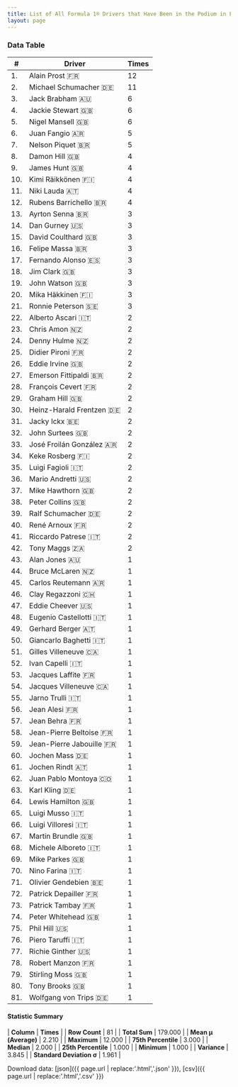 ```yaml
---
title: List of All Formula 1® Drivers that Have Been in the Podium in France by Number of Times
layout: page
---
```


<canvas id="chart" width="400" height="180"></canvas>
<script>
var data = {
    "datasets": [
        {
            "backgroundColor": [
                "#9C8E8D",
                "#9C8E8D",
                "#9C8E8D",
                "#9C8E8D",
                "#9C8E8D",
                "#9C8E8D",
                "#9C8E8D",
                "#9C8E8D",
                "#9C8E8D",
                "#9C8E8D",
                "#9C8E8D",
                "#9C8E8D",
                "#9C8E8D",
                "#9C8E8D",
                "#9C8E8D",
                "#9C8E8D",
                "#9C8E8D",
                "#9C8E8D",
                "#9C8E8D",
                "#9C8E8D",
                "#9C8E8D",
                "#9C8E8D",
                "#9C8E8D",
                "#9C8E8D",
                "#9C8E8D",
                "#9C8E8D",
                "#9C8E8D",
                "#9C8E8D",
                "#9C8E8D",
                "#9C8E8D",
                "#9C8E8D",
                "#9C8E8D",
                "#9C8E8D",
                "#9C8E8D",
                "#9C8E8D",
                "#9C8E8D",
                "#9C8E8D",
                "#9C8E8D",
                "#9C8E8D",
                "#9C8E8D",
                "#9C8E8D",
                "#9C8E8D",
                "#9C8E8D",
                "#9C8E8D",
                "#9C8E8D",
                "#9C8E8D",
                "#9C8E8D",
                "#9C8E8D",
                "#9C8E8D",
                "#9C8E8D",
                "#9C8E8D",
                "#9C8E8D",
                "#9C8E8D",
                "#9C8E8D",
                "#9C8E8D",
                "#9C8E8D",
                "#9C8E8D",
                "#9C8E8D",
                "#9C8E8D",
                "#9C8E8D",
                "#9C8E8D",
                "#9C8E8D",
                "#9C8E8D",
                "#9C8E8D",
                "#9C8E8D",
                "#9C8E8D",
                "#9C8E8D",
                "#9C8E8D",
                "#9C8E8D",
                "#9C8E8D",
                "#9C8E8D",
                "#9C8E8D",
                "#9C8E8D",
                "#9C8E8D",
                "#9C8E8D",
                "#9C8E8D",
                "#9C8E8D",
                "#9C8E8D",
                "#9C8E8D",
                "#9C8E8D",
                "#9C8E8D"
            ],
            "borderColor": [
                "#1D181E",
                "#1D181E",
                "#1D181E",
                "#1D181E",
                "#1D181E",
                "#1D181E",
                "#1D181E",
                "#1D181E",
                "#1D181E",
                "#1D181E",
                "#1D181E",
                "#1D181E",
                "#1D181E",
                "#1D181E",
                "#1D181E",
                "#1D181E",
                "#1D181E",
                "#1D181E",
                "#1D181E",
                "#1D181E",
                "#1D181E",
                "#1D181E",
                "#1D181E",
                "#1D181E",
                "#1D181E",
                "#1D181E",
                "#1D181E",
                "#1D181E",
                "#1D181E",
                "#1D181E",
                "#1D181E",
                "#1D181E",
                "#1D181E",
                "#1D181E",
                "#1D181E",
                "#1D181E",
                "#1D181E",
                "#1D181E",
                "#1D181E",
                "#1D181E",
                "#1D181E",
                "#1D181E",
                "#1D181E",
                "#1D181E",
                "#1D181E",
                "#1D181E",
                "#1D181E",
                "#1D181E",
                "#1D181E",
                "#1D181E",
                "#1D181E",
                "#1D181E",
                "#1D181E",
                "#1D181E",
                "#1D181E",
                "#1D181E",
                "#1D181E",
                "#1D181E",
                "#1D181E",
                "#1D181E",
                "#1D181E",
                "#1D181E",
                "#1D181E",
                "#1D181E",
                "#1D181E",
                "#1D181E",
                "#1D181E",
                "#1D181E",
                "#1D181E",
                "#1D181E",
                "#1D181E",
                "#1D181E",
                "#1D181E",
                "#1D181E",
                "#1D181E",
                "#1D181E",
                "#1D181E",
                "#1D181E",
                "#1D181E",
                "#1D181E",
                "#1D181E"
            ],
            "borderWidth": 1,
            "data": [
                12.0,
                11.0,
                6.0,
                6.0,
                6.0,
                5.0,
                5.0,
                4.0,
                4.0,
                4.0,
                4.0,
                4.0,
                3.0,
                3.0,
                3.0,
                3.0,
                3.0,
                3.0,
                3.0,
                3.0,
                3.0,
                2.0,
                2.0,
                2.0,
                2.0,
                2.0,
                2.0,
                2.0,
                2.0,
                2.0,
                2.0,
                2.0,
                2.0,
                2.0,
                2.0,
                2.0,
                2.0,
                2.0,
                2.0,
                2.0,
                2.0,
                2.0,
                1.0,
                1.0,
                1.0,
                1.0,
                1.0,
                1.0,
                1.0,
                1.0,
                1.0,
                1.0,
                1.0,
                1.0,
                1.0,
                1.0,
                1.0,
                1.0,
                1.0,
                1.0,
                1.0,
                1.0,
                1.0,
                1.0,
                1.0,
                1.0,
                1.0,
                1.0,
                1.0,
                1.0,
                1.0,
                1.0,
                1.0,
                1.0,
                1.0,
                1.0,
                1.0,
                1.0,
                1.0,
                1.0,
                1.0
            ],
            "label": "Times"
        }
    ],
    "labels": [
        "Alain Prost",
        "Michael Schumacher",
        "Jack Brabham",
        "Jackie Stewart",
        "Nigel Mansell",
        "Juan Fangio",
        "Nelson Piquet",
        "Damon Hill",
        "James Hunt",
        "Kimi Räikkönen",
        "Niki Lauda",
        "Rubens Barrichello",
        "Ayrton Senna",
        "Dan Gurney",
        "David Coulthard",
        "Felipe Massa",
        "Fernando Alonso",
        "Jim Clark",
        "John Watson",
        "Mika Häkkinen",
        "Ronnie Peterson",
        "Alberto Ascari",
        "Chris Amon",
        "Denny Hulme",
        "Didier Pironi",
        "Eddie Irvine",
        "Emerson Fittipaldi",
        "François Cevert",
        "Graham Hill",
        "Heinz-Harald Frentzen",
        "Jacky Ickx",
        "John Surtees",
        "José Froilán González",
        "Keke Rosberg",
        "Luigi Fagioli",
        "Mario Andretti",
        "Mike Hawthorn",
        "Peter Collins",
        "Ralf Schumacher",
        "René Arnoux",
        "Riccardo Patrese",
        "Tony Maggs",
        "Alan Jones",
        "Bruce McLaren",
        "Carlos Reutemann",
        "Clay Regazzoni",
        "Eddie Cheever",
        "Eugenio Castellotti",
        "Gerhard Berger",
        "Giancarlo Baghetti",
        "Gilles Villeneuve",
        "Ivan Capelli",
        "Jacques Laffite",
        "Jacques Villeneuve",
        "Jarno Trulli",
        "Jean Alesi",
        "Jean Behra",
        "Jean-Pierre Beltoise",
        "Jean-Pierre Jabouille",
        "Jochen Mass",
        "Jochen Rindt",
        "Juan Pablo Montoya",
        "Karl Kling",
        "Lewis Hamilton",
        "Luigi Musso",
        "Luigi Villoresi",
        "Martin Brundle",
        "Michele Alboreto",
        "Mike Parkes",
        "Nino Farina",
        "Olivier Gendebien",
        "Patrick Depailler",
        "Patrick Tambay",
        "Peter Whitehead",
        "Phil Hill",
        "Piero Taruffi",
        "Richie Ginther",
        "Robert Manzon",
        "Stirling Moss",
        "Tony Brooks",
        "Wolfgang von Trips"
    ]
};
var options = {
  legend: {
    display: false
  },
  scales: {
    xAxes: [{
      ticks: {
        beginAtZero: true,
        maxRotation: 180,
        display: window.innerWidth > 800
      }
    }],
    yAxes: [{
      ticks: {
        beginAtZero: true
      }
    }]
  },
  onResize: function(chart, size) {
    chart.options.scales.xAxes[0].ticks.display = size.width > 800;
  }
};
var chart = new Chart("chart", {
    data: data,
    type: 'bar',
    options: options
});
</script>



### Data Table

| # | Driver | Times |
|--|--|--|
| 1. | Alain Prost 🇫🇷 | 12 |
| 2. | Michael Schumacher 🇩🇪 | 11 |
| 3. | Jack Brabham 🇦🇺 | 6 |
| 4. | Jackie Stewart 🇬🇧 | 6 |
| 5. | Nigel Mansell 🇬🇧 | 6 |
| 6. | Juan Fangio 🇦🇷 | 5 |
| 7. | Nelson Piquet 🇧🇷 | 5 |
| 8. | Damon Hill 🇬🇧 | 4 |
| 9. | James Hunt 🇬🇧 | 4 |
| 10. | Kimi Räikkönen 🇫🇮 | 4 |
| 11. | Niki Lauda 🇦🇹 | 4 |
| 12. | Rubens Barrichello 🇧🇷 | 4 |
| 13. | Ayrton Senna 🇧🇷 | 3 |
| 14. | Dan Gurney 🇺🇸 | 3 |
| 15. | David Coulthard 🇬🇧 | 3 |
| 16. | Felipe Massa 🇧🇷 | 3 |
| 17. | Fernando Alonso 🇪🇸 | 3 |
| 18. | Jim Clark 🇬🇧 | 3 |
| 19. | John Watson 🇬🇧 | 3 |
| 20. | Mika Häkkinen 🇫🇮 | 3 |
| 21. | Ronnie Peterson 🇸🇪 | 3 |
| 22. | Alberto Ascari 🇮🇹 | 2 |
| 23. | Chris Amon 🇳🇿 | 2 |
| 24. | Denny Hulme 🇳🇿 | 2 |
| 25. | Didier Pironi 🇫🇷 | 2 |
| 26. | Eddie Irvine 🇬🇧 | 2 |
| 27. | Emerson Fittipaldi 🇧🇷 | 2 |
| 28. | François Cevert 🇫🇷 | 2 |
| 29. | Graham Hill 🇬🇧 | 2 |
| 30. | Heinz-Harald Frentzen 🇩🇪 | 2 |
| 31. | Jacky Ickx 🇧🇪 | 2 |
| 32. | John Surtees 🇬🇧 | 2 |
| 33. | José Froilán González 🇦🇷 | 2 |
| 34. | Keke Rosberg 🇫🇮 | 2 |
| 35. | Luigi Fagioli 🇮🇹 | 2 |
| 36. | Mario Andretti 🇺🇸 | 2 |
| 37. | Mike Hawthorn 🇬🇧 | 2 |
| 38. | Peter Collins 🇬🇧 | 2 |
| 39. | Ralf Schumacher 🇩🇪 | 2 |
| 40. | René Arnoux 🇫🇷 | 2 |
| 41. | Riccardo Patrese 🇮🇹 | 2 |
| 42. | Tony Maggs 🇿🇦 | 2 |
| 43. | Alan Jones 🇦🇺 | 1 |
| 44. | Bruce McLaren 🇳🇿 | 1 |
| 45. | Carlos Reutemann 🇦🇷 | 1 |
| 46. | Clay Regazzoni 🇨🇭 | 1 |
| 47. | Eddie Cheever 🇺🇸 | 1 |
| 48. | Eugenio Castellotti 🇮🇹 | 1 |
| 49. | Gerhard Berger 🇦🇹 | 1 |
| 50. | Giancarlo Baghetti 🇮🇹 | 1 |
| 51. | Gilles Villeneuve 🇨🇦 | 1 |
| 52. | Ivan Capelli 🇮🇹 | 1 |
| 53. | Jacques Laffite 🇫🇷 | 1 |
| 54. | Jacques Villeneuve 🇨🇦 | 1 |
| 55. | Jarno Trulli 🇮🇹 | 1 |
| 56. | Jean Alesi 🇫🇷 | 1 |
| 57. | Jean Behra 🇫🇷 | 1 |
| 58. | Jean-Pierre Beltoise 🇫🇷 | 1 |
| 59. | Jean-Pierre Jabouille 🇫🇷 | 1 |
| 60. | Jochen Mass 🇩🇪 | 1 |
| 61. | Jochen Rindt 🇦🇹 | 1 |
| 62. | Juan Pablo Montoya 🇨🇴 | 1 |
| 63. | Karl Kling 🇩🇪 | 1 |
| 64. | Lewis Hamilton 🇬🇧 | 1 |
| 65. | Luigi Musso 🇮🇹 | 1 |
| 66. | Luigi Villoresi 🇮🇹 | 1 |
| 67. | Martin Brundle 🇬🇧 | 1 |
| 68. | Michele Alboreto 🇮🇹 | 1 |
| 69. | Mike Parkes 🇬🇧 | 1 |
| 70. | Nino Farina 🇮🇹 | 1 |
| 71. | Olivier Gendebien 🇧🇪 | 1 |
| 72. | Patrick Depailler 🇫🇷 | 1 |
| 73. | Patrick Tambay 🇫🇷 | 1 |
| 74. | Peter Whitehead 🇬🇧 | 1 |
| 75. | Phil Hill 🇺🇸 | 1 |
| 76. | Piero Taruffi 🇮🇹 | 1 |
| 77. | Richie Ginther 🇺🇸 | 1 |
| 78. | Robert Manzon 🇫🇷 | 1 |
| 79. | Stirling Moss 🇬🇧 | 1 |
| 80. | Tony Brooks 🇬🇧 | 1 |
| 81. | Wolfgang von Trips 🇩🇪 | 1 |

#### Statistic Summary

| **Column** | **Times** |
| **Row Count** | 81 |
| **Total Sum** | 179.000 |
| **Mean μ (Average)** | 2.210 |
| **Maximum** | 12.000 |
| **75th Percentile** | 3.000 |
| **Median** | 2.000 |
| **25th Percentile** | 1.000 |
| **Minimum** | 1.000 |
| **Variance** | 3.845 |
| **Standard Deviation σ** | 1.961 |

Download data: [json]({{ page.url | replace:'.html','.json' }}), [csv]({{ page.url | replace:'.html','.csv' }})
